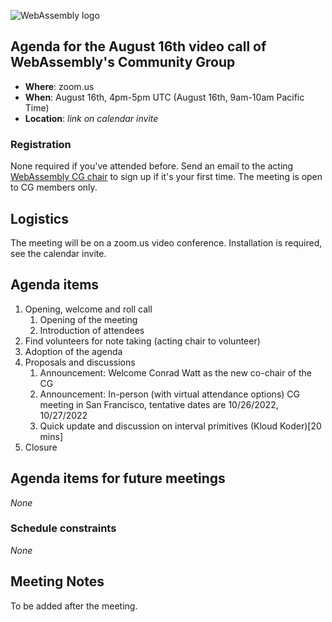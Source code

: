 ![WebAssembly logo](/images/WebAssembly.png)

## Agenda for the August 16th video call of WebAssembly's Community Group

- **Where**: zoom.us
- **When**: August 16th, 4pm-5pm UTC (August 16th, 9am-10am Pacific Time)
- **Location**: *link on calendar invite*

### Registration

None required if you've attended before. Send an email to the acting [WebAssembly CG chair](mailto:webassembly-cg-chair@chromium.org)
to sign up if it's your first time. The meeting is open to CG members only.

## Logistics

The meeting will be on a zoom.us video conference.
Installation is required, see the calendar invite.

## Agenda items

1. Opening, welcome and roll call
    1. Opening of the meeting
    1. Introduction of attendees
1. Find volunteers for note taking (acting chair to volunteer)
1. Adoption of the agenda
1. Proposals and discussions
    1. Announcement: Welcome Conrad Watt as the new co-chair of the CG
    1. Announcement: In-person (with virtual attendance options) CG meeting in San Francisco, tentative dates are 10/26/2022, 10/27/2022
    1. Quick update and discussion on interval primitives (Kloud Koder)[20 mins]
3. Closure

## Agenda items for future meetings

*None*

### Schedule constraints

*None*

## Meeting Notes

To be added after the meeting.
